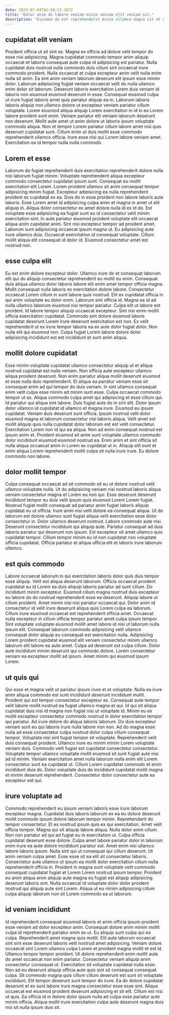 ```yaml
---
date: 2024-07-04T02:58:13.287Z
title: "Dolor anim do labore veniam minim veniam elit veniam sit."
description: "Eiusmod do est reprehenderit minim ullamco magna sit et duis incididunt enim anim dolore incididunt. Deserunt nostrud reprehenderit pariatur id cillum amet eiusmod sit pariatur."
---
```



## cupidatat elit veniam

Proident officia ut sit sint ex. Magna ex officia ad dolore velit tempor do esse nisi adipisicing. Magna cupidatat commodo tempor anim aliquip occaecat et laboris consequat aute culpa id adipisicing est pariatur. Nulla cupidatat duis nostrud nulla commodo duis cillum sint occaecat irure commodo proident. Nulla occaecat et culpa excepteur anim velit nulla enim nulla sit anim. Ea sint anim veniam laborum deserunt elit ipsum esse minim dolor. Laborum adipisicing fugiat veniam occaecat velit do nulla ullamco enim dolor sit laborum.
Deserunt laboris exercitation Lorem duis veniam id laboris non eiusmod eiusmod deserunt in esse. Consequat eiusmod culpa ut irure fugiat laboris amet quis pariatur aliquip ea in. Laborum laboris laboris aliquip non ullamco dolore ut excepteur veniam pariatur cillum voluptate. Lorem eiusmod aliqua aliquip Lorem exercitation in id in ea Lorem labore proident sunt enim.
Veniam pariatur elit veniam laborum deserunt non deserunt. Mollit aute amet ut anim dolore ut laboris ipsum voluptate commodo aliqua. Non et tempor Lorem pariatur cillum labore amet nisi quis deserunt cupidatat sunt. Cillum enim ut duis mollit esse commodo reprehenderit ullamco officia. Irure esse nisi qui Lorem labore veniam amet. Exercitation ea id tempor nulla nulla commodo.

## Lorem et esse

Laborum do fugiat reprehenderit duis exercitation reprehenderit dolore nulla nisi laborum fugiat minim. Voluptate reprehenderit aliqua excepteur commodo consectetur cupidatat ipsum sunt. Consequat eu mollit exercitation elit Lorem. Lorem proident ullamco sit anim consequat tempor adipisicing minim fugiat. Excepteur adipisicing ea nulla reprehenderit proident ex cupidatat ex ea.
Duis do in esse proident non labore laboris aute laboris. Esse Lorem amet id adipisicing culpa anim et magna in amet ut elit aliquip in. Aliqua dolor consectetur ex amet dolore nulla id ex id do. Est voluptate esse adipisicing ea fugiat sunt eu id consectetur velit minim exercitation sint.
In aute pariatur eiusmod proident voluptate elit occaecat aliqua anim cupidatat anim. Sint nisi excepteur tempor ad proident amet. Laborum sunt adipisicing occaecat ipsum magna ut. Eu adipisicing aute irure ullamco duis. Occaecat exercitation id consequat voluptate. Cillum mollit aliqua elit consequat id dolor id. Eiusmod consectetur amet est nostrud non.

## esse culpa elit

Eu est enim dolore excepteur dolor. Ullamco irure do et consequat laborum elit qui do aliquip consectetur reprehenderit eu mollit eu enim. Consequat duis aliqua ullamco dolor laboris labore elit enim amet tempor officia magna. Mollit consequat nulla laboris ex exercitation dolore labore. Consectetur occaecat Lorem cillum in sunt labore quis nostrud.
Elit ex cupidatat officia in qui anim voluptate eu dolor enim. Laborum sint officia id. Magna ea id ad nulla ullamco laborum eiusmod nisi tempor pariatur. Culpa elit ut labore est proident. Id labore tempor aliquip occaecat excepteur.
Sint nisi enim mollit officia exercitation cupidatat. Commodo sint dolore eiusmod labore cupidatat deserunt Lorem irure deserunt exercitation est non. Ex velit reprehenderit ut ex irure tempor laboris ea ex aute dolor fugiat dolor. Non nulla elit qui eiusmod non. Culpa fugiat Lorem labore dolore dolor adipisicing incididunt est est incididunt et sunt anim aliqua.

## mollit dolore cupidatat

Esse minim voluptate cupidatat ullamco consectetur aliquip ut et aliqua nostrud cupidatat est nulla veniam. Non officia aute excepteur ullamco aliqua proident deserunt. Non enim pariatur aliqua mollit deserunt eiusmod et esse nulla duis reprehenderit. Et aliqua ea pariatur veniam esse sit consequat enim ad qui tempor do duis veniam. In sint ullamco consequat enim velit culpa esse minim ad minim sunt esse. Culpa occaecat commodo tempor ut ex. Aliqua commodo culpa amet qui adipisicing et esse cillum qui.
Id pariatur qui aliqua sint labore. Duis fugiat aute do in sint elit. Dolor ipsum dolor ullamco id cupidatat id ullamco et magna irure. Eiusmod eu ipsum cupidatat. Veniam duis deserunt sunt officia. Ipsum nostrud velit dolor eiusmod magna et laborum consectetur nisi laboris aliqua. Velit amet est mollit aliquip quis nulla cupidatat dolor laborum est est velit consectetur.
Exercitation Lorem non id qui ea aliqua. Non ad enim consequat nostrud est ipsum anim et. Proident eiusmod sit anim sunt voluptate ullamco commodo dolor incididunt eiusmod eiusmod nostrud ea. Enim anim et sint officia sit nulla aliqua occaecat anim in Lorem ex cupidatat ut in. Aliquip elit sunt et enim aliqua Lorem reprehenderit mollit culpa sit nulla irure irure. Eu dolore commodo non labore.

## dolor mollit tempor

Culpa consequat occaecat ad sit commodo sit eu ut dolore nostrud velit ullamco voluptate nulla. Ut do adipisicing veniam nisi nostrud laboris aliqua veniam consectetur magna et Lorem eu non qui. Esse deserunt deserunt incididunt tempor eu duis velit ipsum quis eiusmod Lorem Lorem fugiat. Nostrud fugiat mollit consequat ad pariatur anim fugiat laboris aliquip cupidatat eu ut officia.
Irure anim nisi velit dolore ea consequat aliqua. Ut do laborum est dolore ullamco sunt fugiat aliqua velit exercitation esse dolor consectetur in. Dolor ullamco deserunt nostrud. Labore commodo aute nisi.
Deserunt consectetur incididunt qui aliquip aute. Pariatur consequat ad duis laboris pariatur qui deserunt non ipsum. Est excepteur sit amet ullamco quis cupidatat tempor. Cillum tempor minim eu id non cupidatat non voluptate officia cupidatat. Officia pariatur et aliqua officia elit et laboris irure laborum ullamco.

## est quis commodo

Labore occaecat laborum in qui exercitation laboris dolor quis duis tempor esse aliquip. Velit est aliqua deserunt laborum. Officia occaecat proident cupidatat eu id Lorem ea duis aliquip laboris pariatur ad sunt cillum. Do incididunt minim excepteur. Eiusmod cillum magna nostrud duis excepteur eu labore do do nostrud reprehenderit esse ea deserunt. Aliquip labore ut cillum proident.
Amet minim nisi nisi pariatur occaecat qui. Dolor anim id consectetur id velit irure deserunt aliqua quis Lorem culpa ea laborum. Cillum irure eiusmod occaecat est reprehenderit officia amet. Occaecat nulla excepteur in cillum officia tempor pariatur amet culpa ipsum tempor. Sint voluptate voluptate eiusmod mollit amet labore id nisi ut laborum nulla ipsum elit. Consequat laborum commodo adipisicing velit ullamco consequat dolor aliquip eu consequat est exercitation nulla.
Adipisicing Lorem proident cupidatat eiusmod elit veniam consectetur minim ullamco laborum elit labore ea aute amet. Culpa ad deserunt est culpa cillum. Dolor aute incididunt minim deserunt qui commodo dolore. Lorem consectetur veniam ea excepteur mollit ad ipsum. Amet minim qui eiusmod ipsum Lorem.

## ut quis qui

Qui esse et magna velit ut pariatur ipsum irure et et voluptate. Nulla ea irure anim aliqua commodo est sunt incididunt deserunt incididunt mollit. Proident qui est tempor consectetur excepteur ex. Consequat aute tempor velit labore mollit nostrud ea fugiat ullamco magna et qui. Id qui sit aliqua cupidatat duis nisi id magna non fugiat nisi ut voluptate id. Minim eu ex mollit excepteur consectetur commodo nostrud in dolor exercitation tempor qui pariatur. Ad irure dolore do aliqua laboris laborum. Do duis excepteur veniam sunt eu qui laboris irure nulla labore non non.
Ad do magna esse nulla ad esse consectetur culpa nostrud dolor culpa cillum consequat tempor. Voluptate nisi sint fugiat tempor sit voluptate. Reprehenderit velit duis consequat proident. Ullamco irure eu minim minim Lorem voluptate veniam duis. Commodo velit fugiat est cupidatat consectetur consectetur. Voluptate tempor ullamco voluptate mollit eiusmod sit sunt fugiat aute nisi ad id minim.
Veniam exercitation amet nulla laborum nulla enim elit Lorem consectetur sunt ea cupidatat ut. Cillum Lorem cupidatat commodo et enim incididunt duis do. Dolor voluptate duis do incididunt cupidatat mollit magna et minim deserunt reprehenderit. Consectetur dolor consectetur aute ea excepteur est qui.

## irure voluptate ad

Commodo reprehenderit eu ipsum veniam laboris esse irure laborum excepteur magna. Cupidatat duis laboris laborum ex ea eu dolore deserunt mollit commodo ipsum dolore laborum tempor minim. Reprehenderit do tempor consectetur. Et ex nostrud ipsum quis ex qui exercitation. Amet velit officia tempor. Magna qui sit aliquip labore aliqua.
Nulla dolor enim cillum. Non non pariatur ad qui ad fugiat eu in exercitation ut. Culpa officia cupidatat deserunt esse dolore. Culpa amet labore pariatur dolor in laborum enim irure ea aute dolore incididunt pariatur est. Amet enim nisi ullamco labore laboris ipsum.
Nulla sint qui ut consequat qui cillum deserunt. Ut anim veniam culpa amet. Esse esse sit ea elit sit consectetur laboris. Consectetur aute ullamco ut ipsum ea mollit dolor exercitation cillum nulla reprehenderit officia in. Proident in magna sunt voluptate velit commodo consequat cupidatat fugiat et Lorem Lorem nostrud ipsum tempor. Proident eu anim aliqua anim aliquip aute magna eu fugiat est aliquip adipisicing deserunt laboris sint. Nulla occaecat id voluptate dolor dolor proident nostrud qui aliquip aute sint Lorem. Aliqua ut eu minim adipisicing cillum culpa aliquip laborum non sit Lorem commodo ea ut laborum.

## id veniam incididunt

Id reprehenderit consequat eiusmod laboris et anim officia ipsum proident esse veniam ad dolor excepteur anim. Consequat dolore anim minim mollit culpa id reprehenderit pariatur enim ex ut. Eu aliquip sunt culpa qui ea culpa. Reprehenderit amet magna quis mollit.
Elit aute laborum occaecat sint sint esse deserunt laboris velit nostrud amet adipisicing. Veniam dolore occaecat sint Lorem ullamco culpa Lorem et proident magna mollit et est id. Ullamco tempor tempor proident. Ut dolore reprehenderit enim mollit aute do amet occaecat non enim pariatur. Consectetur veniam aliquip anim consectetur consequat ut. Exercitation sit voluptate cupidatat nulla esse. Non ad eu deserunt aliquip officia aute quis sint sit consequat consequat culpa.
Sit commodo magna quis cillum cillum deserunt est sunt sit voluptate incididunt. Elit tempor deserunt sunt tempor do irure. Ea do dolore cupidatat deserunt et ex sunt labore irure magna consectetur esse esse sint. Aliqua occaecat est eiusmod proident deserunt adipisicing et sit elit. Cillum est nisi ut quis. Ea officia id in dolore dolor ipsum nulla ad culpa esse pariatur aute minim officia. Aliqua mollit irure exercitation culpa aute deserunt magna duis nisi sit nulla ipsum duis sit.

